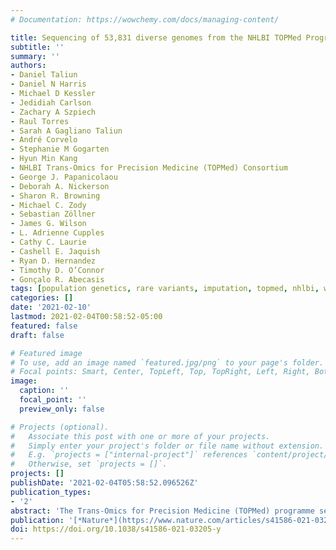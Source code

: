 ```yaml
---
# Documentation: https://wowchemy.com/docs/managing-content/

title: Sequencing of 53,831 diverse genomes from the NHLBI TOPMed Program
subtitle: ''
summary: ''
authors:
- Daniel Taliun
- Daniel N Harris
- Michael D Kessler
- Jedidiah Carlson
- Zachary A Szpiech
- Raul Torres
- Sarah A Gagliano Taliun
- André Corvelo
- Stephanie M Gogarten
- Hyun Min Kang
- NHLBI Trans-Omics for Precision Medicine (TOPMed) Consortium
- George J. Papanicolaou
- Deborah A. Nickerson
- Sharon R. Browning
- Michael C. Zody
- Sebastian Zöllner
- James G. Wilson
- L. Adrienne Cupples
- Cathy C. Laurie
- Cashell E. Jaquish
- Ryan D. Hernandez
- Timothy D. O’Connor
- Gonçalo R. Abecasis
tags: [population genetics, rare variants, imputation, topmed, nhlbi, whole genome sequencing]
categories: []
date: '2021-02-10'
lastmod: 2021-02-04T00:58:52-05:00
featured: false
draft: false

# Featured image
# To use, add an image named `featured.jpg/png` to your page's folder.
# Focal points: Smart, Center, TopLeft, Top, TopRight, Left, Right, BottomLeft, Bottom, BottomRight.
image:
  caption: ''
  focal_point: ''
  preview_only: false

# Projects (optional).
#   Associate this post with one or more of your projects.
#   Simply enter your project's folder or file name without extension.
#   E.g. `projects = ["internal-project"]` references `content/project/deep-learning/index.md`.
#   Otherwise, set `projects = []`.
projects: []
publishDate: '2021-02-04T05:58:52.096526Z'
publication_types:
- '2'
abstract: 'The Trans-Omics for Precision Medicine (TOPMed) programme seeks to elucidate the genetic architecture and biology of heart, lung, blood and sleep disorders, with the ultimate goal of improving diagnosis, treatment and prevention of these diseases. The initial phases of the programme focused on whole-genome sequencing of individuals with rich phenotypic data and diverse backgrounds. Here we describe the TOPMed goals and design as well as the available resources and early insights obtained from the sequence data. The resources include a variant browser, a genotype imputation server, and genomic and phenotypic data that are available through dbGaP (Database of Genotypes and Phenotypes)1. In the first 53,831 TOPMed samples, we detected more than 400 million single-nucleotide and insertion or deletion variants after alignment with the reference genome. Additional previously undescribed variants were detected through assembly of unmapped reads and customized analysis in highly variable loci. Among the more than 400 million detected variants, 97% have frequencies of less than 1% and 46% are singletons that are present in only one individual (53% among unrelated individuals). These rare variants provide insights into mutational processes and recent human evolutionary history. The extensive catalogue of genetic variation in TOPMed studies provides unique opportunities for exploring the contributions of rare and noncoding sequence variants to phenotypic variation. Furthermore, combining TOPMed haplotypes with modern imputation methods improves the power and reach of genome-wide association studies to include variants down to a frequency of approximately 0.01%.'
publication: '[*Nature*](https://www.nature.com/articles/s41586-021-03205-y)'
doi: https://doi.org/10.1038/s41586-021-03205-y
---
```

